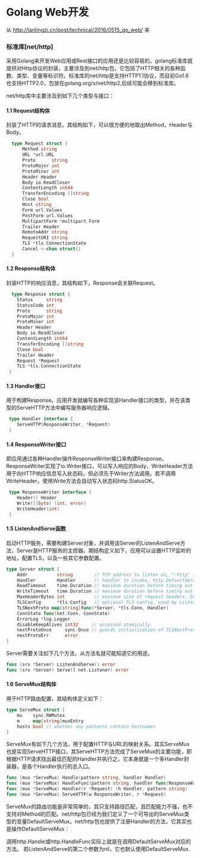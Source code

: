 Golang Web开发
============
从 http://lanlingzi.cn/post/technical/2016/0515_go_web/ 来 


###  标准库[net/http]

采用Golang来开发Web应用或Rest接口的应用还是比较容易的。golang标准库就提供对Http协议的封装，主要涉及到net/http包，它包括了HTTP相关的各种函数、类型、变量等标识符。标准库的net/http是支持HTTP1.1协议，而目前Go1.6也支持HTTP2.0，包放在golang.org/x/net/http2,后续可能会移到标准库。

net/http库中主要涉及到如下几个类型与接口：

#### 1.1 Request结构体

封装了HTTP的请求消息，其结构如下，可以很方便的地取出Method，Header与Body。

```go
  type Request struct {
      Method string
      URL *url.URL
      Proto      string
      ProtoMajor int
      ProtoMinor int
      Header Header
      Body io.ReadCloser
      ContentLength int64
      TransferEncoding []string
      Close bool
      Host string
      Form url.Values
      PostForm url.Values
      MultipartForm *multipart.Form
      Trailer Header
      RemoteAddr string
      RequestURI string
      TLS *tls.ConnectionState
      Cancel <-chan struct{}
  }
```

#### 1.2 Response结构体

封装HTTP的响应消息，其结构如下，Response会关联Request。
```go
  type Response struct {
    Status     string
    StatusCode int
    Proto      string
    ProtoMajor int
    ProtoMinor int
    Header Header
    Body io.ReadCloser
    ContentLength int64
    TransferEncoding []string
    Close bool
    Trailer Header
    Request *Request
    TLS *tls.ConnectionState
 }
```

#### 1.3 Handler接口

用于构建Response。应用开发就编写各种实现该Handler接口的类型，并在该类型的ServeHTTP方法中编写服务器响应逻辑。

```go
 type Handler interface {
    ServeHTTP(ResponseWriter, *Request)
 }
```

#### 1.4 ResponseWriter接口

即应用通过各种Handler操作ResponseWriter接口来构建Response。ResponseWriter实现了io.Writer接口，可以写入响应的Body，WriteHeader方法用于向HTTP响应信息写入状态码，但必须先于Writer方法调用。若不调用WriteHeader，使用Write方法会自动写入状态码http.StatusOK。

```go
 type ResponseWriter interface {
    Header() Header
    Write([]byte) (int, error)
    WriteHeader(int)
 }
```

#### 1.5 ListenAndServe函数

启动HTTP服务，需要构建Server对象，并调用该Server的ListenAndServe方法，Server是HTTP服务的主控器。期结构定义如下，应用可以设置HTTP监听的地址，配置TLS，以及一些其它参数配置。

```go
type Server struct {
    Addr           string        // TCP address to listen on, ":http" if empty
    Handler        Handler       // handler to invoke, http.DefaultServeMux if nil
    ReadTimeout    time.Duration // maximum duration before timing out read of the request
    WriteTimeout   time.Duration // maximum duration before timing out write of the response
    MaxHeaderBytes int           // maximum size of request headers, DefaultMaxHeaderBytes if 0
    TLSConfig      *tls.Config   // optional TLS config, used by ListenAndServeTLS
    TLSNextProto map[string]func(*Server, *tls.Conn, Handler)
    ConnState func(net.Conn, ConnState)
    ErrorLog *log.Logger
    disableKeepAlives int32     // accessed atomically.
    nextProtoOnce     sync.Once // guards initialization of TLSNextProto in Serve
    nextProtoErr      error
}
```
Server需要关注如下几个方法，从方法名就可能知道它的用途。

```go
func (srv *Server) ListenAndServe() error
func (srv *Server) Serve(l net.Listener) error
```

#### 1.6 ServeMux结构体

用于HTTP路由配置，其结构体定义如下：

```go
type ServeMux struct {
    mu    sync.RWMutex
    m     map[string]muxEntry
    hosts bool // whether any patterns contain hostnames
}
```
ServeMux有如下几个方法，用于配置HTTP与URL的映射关系。其实ServeMux也是实现ServeHTTP接口，其ServeHTTP方法完成了ServeMux的主要功能，即根据HTTP请求找出最佳匹配的Handler并执行之，它本身就是一个多Handler封装器，是各个Handler执行的总入口。

```go
func (mux *ServeMux) Handle(pattern string, handler Handler)
func (mux *ServeMux) HandleFunc(pattern string, handler func(ResponseWriter, *Request))
func (mux *ServeMux) Handler(r *Request) (h Handler, pattern string)
func (mux *ServeMux) ServeHTTP(w ResponseWriter, r *Request)
```

ServeMux的路由功能是非常简单的，其只支持路径匹配，且匹配能力不强，也不支持对Method的匹配。net/http包已经为我们定义了一个可导出的ServeMux类型的变量DefaultServeMux。net/http包也提供了注册Handler的方法，它其实也是操作DefaultServeMux：

调用http.Handle或http.HandleFunc实际上就是在调用DefaultServeMux对应的方法。
若ListenAndServe的第二个参数为nil，它也默认使用DefaultServeMux.
